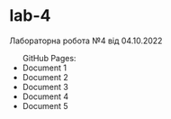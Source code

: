 # lab-4
Лабораторна робота №4 від 04.10.2022
<ul>GitHub Pages:<br>
    <li href="https://yavorskui.github.io/lab-4/document1.html">Document 1</li>
    <li href="https://yavorskui.github.io/lab-4/document2.html">Document 2</li>
    <li href="https://yavorskui.github.io/lab-4/document3.html">Document 3</li>
    <li href="https://yavorskui.github.io/lab-4/document4.html">Document 4</li>
    <li href="https://yavorskui.github.io/lab-4/document5.html">Document 5</li>
</ul>
